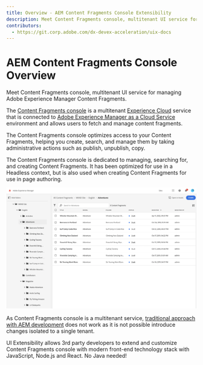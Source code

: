 ```yaml
---
title: Overview - AEM Content Fragments Console Extensibility
description: Meet Content Fragments console, multitenant UI service for managing Adobe Experience Manager Content Fragments
contributors:
  - https://git.corp.adobe.com/dx-devex-acceleration/uix-docs
---
```


# AEM Content Fragments Console Overview

Meet Content Fragments console, multitenant UI service for managing Adobe Experience Manager Content Fragments.

The [Content Fragments console](https://experienceleague.adobe.com/docs/experience-manager-cloud-service/content/sites/administering/content-fragments/content-fragments-console.html) is a multitenant [Experience Cloud](https://experience.adobe.com/) service that is connected to [Adobe Experience Manager as a Cloud Service](https://experienceleague.adobe.com/docs/experience-manager-learn/cloud-service/introduction/what-is-aem-as-a-cloud-service.html) environment and allows users to fetch and manage content fragments.

The Content Fragments console optimizes access to your Content Fragments, helping you create, search, and manage them by taking administrative actions such as publish, unpublish, copy.

The Content Fragments console is dedicated to managing, searching for, and creating Content Fragments. It has been optimized for use in a Headless context, but is also used when creating Content Fragments for use in page authoring.

![Contents Fragment Console](cfc-console-overview.png)

As Content Fragments console is a multitenant service, [traditional approach with AEM development](https://experienceleague.adobe.com/docs/experience-manager-learn/cloud-service/local-development-environment-set-up/overview.html) does not work as it is not possible introduce changes isolated to a single tenant.

UI Extensibility allows 3rd party developers to extend and customize Content Fragments console with modern front-end technology stack with JavaScript, Node.js and React. No Java needed!
